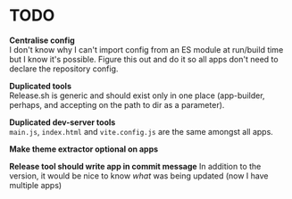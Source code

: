 # TODO
**Centralise config**  
I don't know why I can't import config from an ES module at run/build time but I know it's possible. Figure this out and do it so all apps don't need to declare the repository config.


**Duplicated tools**  
Release.sh is generic and should exist only in one place (app-builder, perhaps, and accepting on the path to dir as a parameter).


**Duplicated dev-server tools**  
`main.js`, `index.html` and `vite.config.js` are the same amongst all apps.


**Make theme extractor optional on apps**


**Release tool should write app in commit message**
In addition to the version, it would be nice to know _what_ was being updated (now I have multiple apps)
